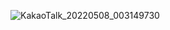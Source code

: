 ![KakaoTalk_20220508_003149730](https://user-images.githubusercontent.com/101245685/167261154-3f4ea27c-52e2-4e30-8f4a-3cde79714930.jpg)
<!--
**applepops/applepops** is a ✨ _special_ ✨ repository because its `README.md` (this file) appears on your GitHub profile.

Here are some ideas to get you started:

- 🔭 I’m currently working on ...
- 🌱 I’m currently learning ...
- 👯 I’m looking to collaborate on ...
- 🤔 I’m looking for help with ...
- 💬 Ask me about ...
- 📫 How to reach me: ...
- 😄 Pronouns: ...
- ⚡ Fun fact: ...
-->
